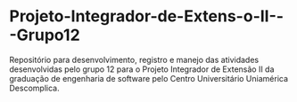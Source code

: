 # Projeto-Integrador-de-Extens-o-II---Grupo12
Repositório para desenvolvimento, registro e manejo das atividades desenvolvidas pelo grupo 12 para o Projeto Integrador de Extensão II da graduação de engenharia de software pelo Centro Universitário Uniamérica Descomplica. 
